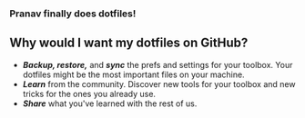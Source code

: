 ### Pranav finally does dotfiles!

## Why would I want my dotfiles on GitHub?

- ***Backup, restore,*** and ***sync*** the prefs and settings for your toolbox. Your dotfiles might be the most important files on your machine.
- ***Learn*** from the community. Discover new tools for your toolbox and new tricks for the ones you already use.
- ***Share*** what you've learned with the rest of us.
